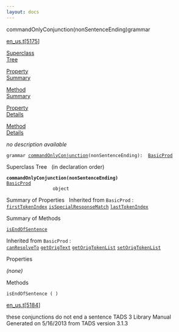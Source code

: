 ```yaml
---
layout: docs
---
```

<span class="title">commandOnlyConjunction(nonSentenceEnding)</span><span class="type">grammar</span>

[en_us.t](../file/en_us.t.html)\[[5175](../source/en_us.t.html#5175)\]

[Superclass  
Tree](#_SuperClassTree_)

[Property  
Summary](#_PropSummary_)

[Method  
Summary](#_MethodSummary_)

[Property  
Details](#_Properties_)

[Method  
Details](#_Methods_)



*no description available*

`grammar `<span class="gramalt">[`commandOnlyConjunction`](../object/commandOnlyConjunction.html)`(nonSentenceEnding)`</span>` :   `[`BasicProd`](../object/BasicProd.html)



<span id="_SuperClassTree_"></span>



<span class="hdln">Superclass Tree</span>   (in declaration order)



**`commandOnlyConjunction(nonSentenceEnding)`**  
[`BasicProd`](../object/BasicProd.html)  
`                 object`  
<span id="_PropSummary_"></span>



<span class="hdln">Summary of Properties</span>  
Inherited from `BasicProd` :  
[`firstTokenIndex`](../object/BasicProd.html#firstTokenIndex) [`isSpecialResponseMatch`](../object/BasicProd.html#isSpecialResponseMatch) [`lastTokenIndex`](../object/BasicProd.html#lastTokenIndex)

<span id="_MethodSummary_"></span>



<span class="hdln">Summary of Methods</span>  



[`isEndOfSentence`](#isEndOfSentence)

Inherited from `BasicProd` :  
[`canResolveTo`](../object/BasicProd.html#canResolveTo) [`getOrigText`](../object/BasicProd.html#getOrigText) [`getOrigTokenList`](../object/BasicProd.html#getOrigTokenList) [`setOrigTokenList`](../object/BasicProd.html#setOrigTokenList)

<span id="_Properties_"></span>



<span class="hdln">Properties</span>  



*(none)* <span id="_Methods_"></span>



<span class="hdln">Methods</span>  



<span id="isEndOfSentence"></span>

`isEndOfSentence ( )`

[en_us.t](../file/en_us.t.html)\[[5184](../source/en_us.t.html#5184)\]



these conjunctions do not end a sentence
TADS 3 Library Manual  
Generated on 5/16/2013 from TADS version 3.1.3


